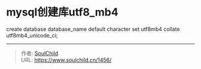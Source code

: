 # mysql创建库utf8_mb4

<!--more-->
create database database_name default character set utf8mb4 collate utf8mb4_unicode_ci;


---

> 作者: [SoulChild](https://www.soulchild.cn)  
> URL: https://www.soulchild.cn/1456/  

